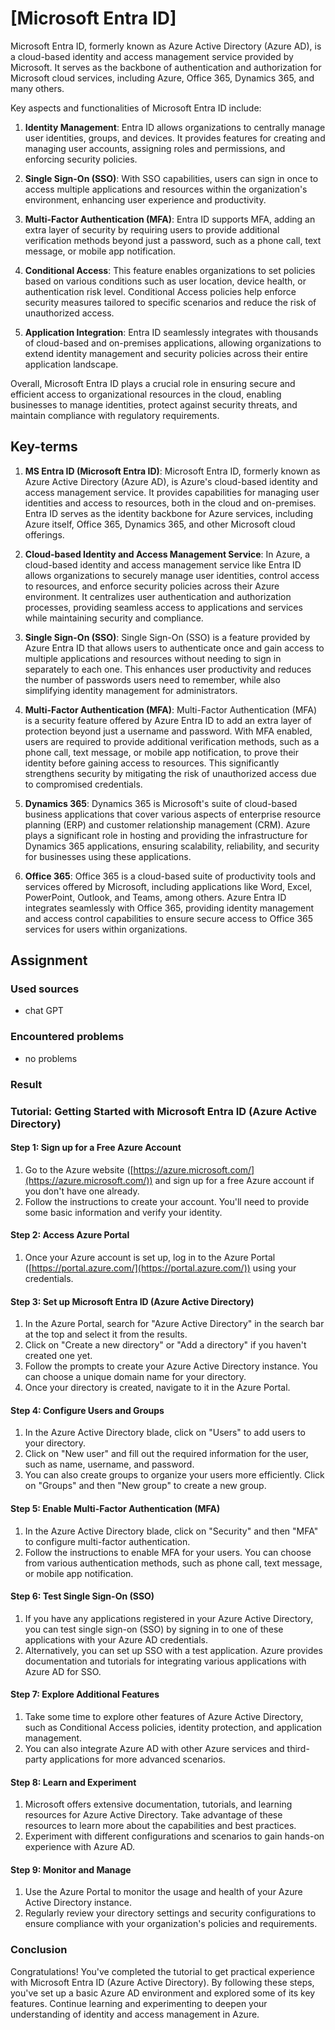 # [Microsoft Entra ID]

Microsoft Entra ID, formerly known as Azure Active Directory (Azure AD), is a cloud-based identity and access management service provided by Microsoft. It serves as the backbone of authentication and authorization for Microsoft cloud services, including Azure, Office 365, Dynamics 365, and many others.

Key aspects and functionalities of Microsoft Entra ID include:

1. **Identity Management**: Entra ID allows organizations to centrally manage user identities, groups, and devices. It provides features for creating and managing user accounts, assigning roles and permissions, and enforcing security policies.

2. **Single Sign-On (SSO)**: With SSO capabilities, users can sign in once to access multiple applications and resources within the organization's environment, enhancing user experience and productivity.

3. **Multi-Factor Authentication (MFA)**: Entra ID supports MFA, adding an extra layer of security by requiring users to provide additional verification methods beyond just a password, such as a phone call, text message, or mobile app notification.

4. **Conditional Access**: This feature enables organizations to set policies based on various conditions such as user location, device health, or authentication risk level. Conditional Access policies help enforce security measures tailored to specific scenarios and reduce the risk of unauthorized access.

5. **Application Integration**: Entra ID seamlessly integrates with thousands of cloud-based and on-premises applications, allowing organizations to extend identity management and security policies across their entire application landscape.

Overall, Microsoft Entra ID plays a crucial role in ensuring secure and efficient access to organizational resources in the cloud, enabling businesses to manage identities, protect against security threats, and maintain compliance with regulatory requirements.

## Key-terms

1. **MS Entra ID (Microsoft Entra ID)**:
   Microsoft Entra ID, formerly known as Azure Active Directory (Azure AD), is Azure's cloud-based identity and access management service. It provides capabilities for managing user identities and access to resources, both in the cloud and on-premises. Entra ID serves as the identity backbone for Azure services, including Azure itself, Office 365, Dynamics 365, and other Microsoft cloud offerings.

2. **Cloud-based Identity and Access Management Service**:
   In Azure, a cloud-based identity and access management service like Entra ID allows organizations to securely manage user identities, control access to resources, and enforce security policies across their Azure environment. It centralizes user authentication and authorization processes, providing seamless access to applications and services while maintaining security and compliance.

3. **Single Sign-On (SSO)**:
   Single Sign-On (SSO) is a feature provided by Azure Entra ID that allows users to authenticate once and gain access to multiple applications and resources without needing to sign in separately to each one. This enhances user productivity and reduces the number of passwords users need to remember, while also simplifying identity management for administrators.

4. **Multi-Factor Authentication (MFA)**:
   Multi-Factor Authentication (MFA) is a security feature offered by Azure Entra ID to add an extra layer of protection beyond just a username and password. With MFA enabled, users are required to provide additional verification methods, such as a phone call, text message, or mobile app notification, to prove their identity before gaining access to resources. This significantly strengthens security by mitigating the risk of unauthorized access due to compromised credentials.

5. **Dynamics 365**:
   Dynamics 365 is Microsoft's suite of cloud-based business applications that cover various aspects of enterprise resource planning (ERP) and customer relationship management (CRM). Azure plays a significant role in hosting and providing the infrastructure for Dynamics 365 applications, ensuring scalability, reliability, and security for businesses using these applications.

6. **Office 365**:
   Office 365 is a cloud-based suite of productivity tools and services offered by Microsoft, including applications like Word, Excel, PowerPoint, Outlook, and Teams, among others. Azure Entra ID integrates seamlessly with Office 365, providing identity management and access control capabilities to ensure secure access to Office 365 services for users within organizations.

## Assignment

### Used sources

- chat GPT

### Encountered problems

- no problems

### Result

### Tutorial: Getting Started with Microsoft Entra ID (Azure Active Directory)

#### Step 1: Sign up for a Free Azure Account

1. Go to the Azure website ([https://azure.microsoft.com/](https://azure.microsoft.com/)) and sign up for a free Azure account if you don't have one already.
2. Follow the instructions to create your account. You'll need to provide some basic information and verify your identity.

#### Step 2: Access Azure Portal

1. Once your Azure account is set up, log in to the Azure Portal ([https://portal.azure.com/](https://portal.azure.com/)) using your credentials.

#### Step 3: Set up Microsoft Entra ID (Azure Active Directory)

1. In the Azure Portal, search for "Azure Active Directory" in the search bar at the top and select it from the results.
2. Click on "Create a new directory" or "Add a directory" if you haven't created one yet.
3. Follow the prompts to create your Azure Active Directory instance. You can choose a unique domain name for your directory.
4. Once your directory is created, navigate to it in the Azure Portal.

#### Step 4: Configure Users and Groups

1. In the Azure Active Directory blade, click on "Users" to add users to your directory.
2. Click on "New user" and fill out the required information for the user, such as name, username, and password.
3. You can also create groups to organize your users more efficiently. Click on "Groups" and then "New group" to create a new group.

#### Step 5: Enable Multi-Factor Authentication (MFA)

1. In the Azure Active Directory blade, click on "Security" and then "MFA" to configure multi-factor authentication.
2. Follow the instructions to enable MFA for your users. You can choose from various authentication methods, such as phone call, text message, or mobile app notification.

#### Step 6: Test Single Sign-On (SSO)

1. If you have any applications registered in your Azure Active Directory, you can test single sign-on (SSO) by signing in to one of these applications with your Azure AD credentials.
2. Alternatively, you can set up SSO with a test application. Azure provides documentation and tutorials for integrating various applications with Azure AD for SSO.

#### Step 7: Explore Additional Features

1. Take some time to explore other features of Azure Active Directory, such as Conditional Access policies, identity protection, and application management.
2. You can also integrate Azure AD with other Azure services and third-party applications for more advanced scenarios.

#### Step 8: Learn and Experiment

1. Microsoft offers extensive documentation, tutorials, and learning resources for Azure Active Directory. Take advantage of these resources to learn more about the capabilities and best practices.
2. Experiment with different configurations and scenarios to gain hands-on experience with Azure AD.

#### Step 9: Monitor and Manage

1. Use the Azure Portal to monitor the usage and health of your Azure Active Directory instance.
2. Regularly review your directory settings and security configurations to ensure compliance with your organization's policies and requirements.

### Conclusion

Congratulations! You've completed the tutorial to get practical experience with Microsoft Entra ID (Azure Active Directory). By following these steps, you've set up a basic Azure AD environment and explored some of its key features. Continue learning and experimenting to deepen your understanding of identity and access management in Azure.